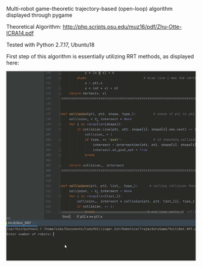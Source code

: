 Multi-robot game-theoretic trajectory-based (open-loop) algorithm displayed through pygame

Theoretical Algorithm:
http://php.scripts.psu.edu/muz16/pdf/Zhu-Otte-ICRA14.pdf

Tested with Python 2.7.17, Ubuntu18

First step of this algorithm is essentially utilizing RRT methods, as displayed here:

![](Multi_Bot_RRT.gif)
